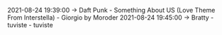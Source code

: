 2021-08-24 19:39:00 -> Daft Punk - Something About US (Love Theme From Interstella) - Giorgio by Moroder
2021-08-24 19:45:00 -> Bratty - tuviste - tuviste

